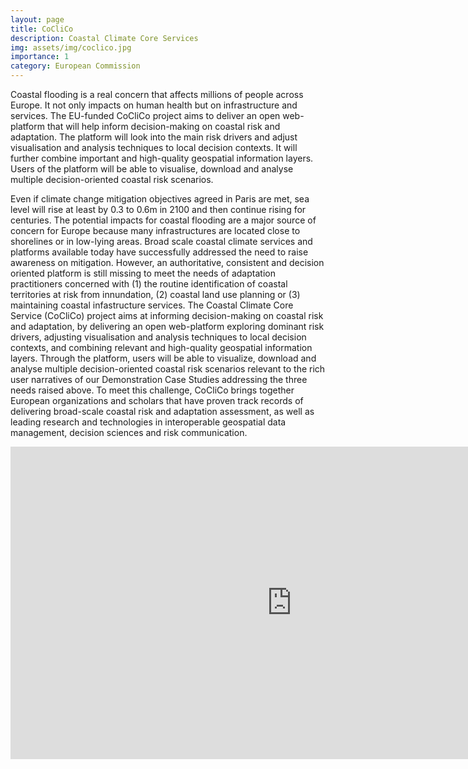 ```yaml
---
layout: page
title: CoCliCo
description: Coastal Climate Core Services
img: assets/img/coclico.jpg
importance: 1
category: European Commission
---
```


Coastal flooding is a real concern that affects millions of people across Europe. It not only impacts on human health but on infrastructure and services. The EU-funded CoCliCo project aims to deliver an open web-platform that will help inform decision-making on coastal risk and adaptation. The platform will look into the main risk drivers and adjust visualisation and analysis techniques to local decision contexts. It will further combine important and high-quality geospatial information layers. Users of the platform will be able to visualise, download and analyse multiple decision-oriented coastal risk scenarios.

Even if climate change mitigation objectives agreed in Paris are met, sea level will rise at least by 0.3 to 0.6m in 2100 and then continue rising for centuries. The potential impacts for coastal flooding are a major source of concern for Europe because many infrastructures are located close to shorelines or in low-lying areas. Broad scale coastal climate services and platforms available today have successfully addressed the need to raise awareness on mitigation. However, an authoritative, consistent and decision oriented platform is still missing to meet the needs of adaptation practitioners concerned with (1) the routine identification of coastal territories at risk from innundation, (2) coastal land use planning or (3) maintaining coastal infastructure services. The Coastal Climate Core Service (CoCliCo) project aims at informing decision-making on coastal risk and adaptation, by delivering an open web-platform exploring dominant risk drivers, adjusting visualisation and analysis techniques to local decision contexts, and combining relevant and high-quality geospatial information layers. Through the platform, users will be able to visualize, download and analyse multiple decision-oriented coastal risk scenarios relevant to the rich user narratives of our Demonstration Case Studies addressing the three needs raised above. To meet this challenge, CoCliCo brings together European organizations and scholars that have proven track records of delivering broad-scale coastal risk and adaptation assessment, as well as leading research and technologies in interoperable geospatial data management, decision sciences and risk communication.

<iframe width="900" height="500" src="https://www.youtube.com/embed/Piu3VYS7YlQ" title="YouTube video player" frameborder="0" allow="accelerometer; autoplay; clipboard-write; encrypted-media; gyroscope; picture-in-picture" allowfullscreen></iframe>